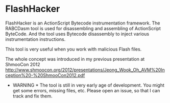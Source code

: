 # FlashHacker

FlashHacker is an ActionScript Bytecode instrumentation framework. The RABCDasm tool is used for disassembling and assembling of ActionScript ByteCode. And the tool uses Bytecode disassembly to inject various instrumentation instructions.

This tool is very useful when you work with malicious Flash files.

The whole concept was introduced in my previous presentation at ShmooCon 2012
   http://www.shmoocon.org/2012/presentations/Jeong_Wook_Oh_AVM%20Inception%20-%20ShmooCon2012.pdf

* WARNING *
The tool is still in very early age of development. You might get some errors, missing files, etc. Please open an issue, so that I can track and fix them.
